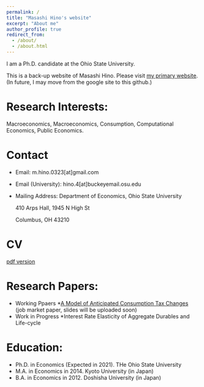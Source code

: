 ```yaml
---
permalink: /
title: "Masashi Hino's website"
excerpt: "About me"
author_profile: true
redirect_from: 
  - /about/
  - /about.html
---
```

I am a Ph.D. candidate at the Ohio State University.

This is a back-up website of Masashi Hino. Please visit [my primary website](https://sites.google.com/view/masashi-hino).
(In future, I may move from the google site to this github.)

Research Interests:
======
Macroeconomics, Macroeconomics, Consumption, Computational Economics, Public Economics.

Contact
======
* Email: m.hino.0323[at]gmail.com

* Email (University): hino.4[at]buckeyemail.osu.edu

* Mailing Address: Department of Economics, Ohio State University

  410 Arps Hall, 1945 N High St

  Columbus, OH 43210

CV
======
[pdf version](https://masashihino.github.io/files/CV_Hino.pdf)

Research Papers:
======
* Working Ppaers
  *[A Model of Anticipated Consumption Tax Changes](https://masashihino.github.io/files/Hino_CT_Irr_paper_2020September.pdf) (job market paper, slides will be uploaded soon)
* Work in Progress
  *Interest Rate Elasticity of Aggregate Durables and Life-cycle

Education:
======
* Ph.D. in Economics (Expected in 2021). THe Ohio State University
* M.A. in Economics in 2014. Kyoto University (in Japan)
* B.A. in Economics in 2012. Doshisha University (in Japan)

